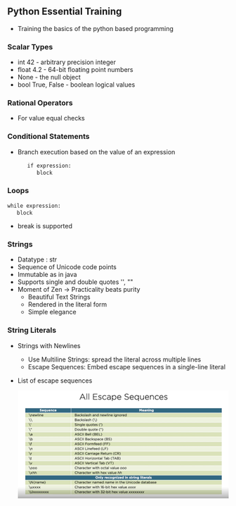 ## Python Essential Training

   - Training the basics of the python based programming

### Scalar Types

   - int 42 - arbitrary precision integer
   - float 4.2 - 64-bit floating point numbers
   - None - the null object
   - bool True, False - boolean logical values


### Rational Operators

   - For value equal checks
   
### Conditional Statements

   - Branch execution based on the value of an expression
   
            if expression:
               block
               
### Loops

    while expression:
       block
   
   
   - break is supported
   
   
### Strings

 - Datatype : str
 - Sequence of Unicode code points
 - Immutable as in java
 - Supports single and double quotes '', ""
 - Moment of Zen -> Practicality beats purity
   - Beautiful Text Strings
   - Rendered in the literal form
   - Simple elegance


### String Literals

 - Strings with Newlines
 
   - Use Multiline Strings: spread the literal across multiple lines
   - Escape Sequences: Embed escape sequences in a single-line literal

 - List of escape sequences

   ![alt text](./images/escape-sequences.PNG)
 

